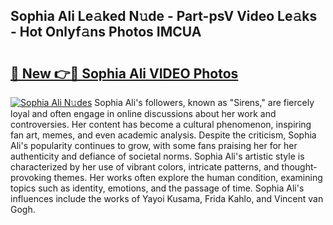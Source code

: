 ## Sophia Ali Le𝚊ked N𝚞de - Part-psV Video Le𝚊ks - Hot Onlyf𝚊ns Photos IMCUA

# <h2><a href="http://ab53527.deff.icu/?id=Sophia+Ali">🔗 New 👉🔴 Sophia Ali VIDEO Photos</a></h2>

[![Sophia Ali N𝚞des](https://i.imgur.com/rIISA9y.gif)](http://ab53527.deff.icu/?id=Sophia+Ali)
Sophia Ali's followers, known as "Sirens," are fiercely loyal and often engage in online discussions about her work and controversies. Her content has become a cultural phenomenon, inspiring fan art, memes, and even academic analysis. Despite the criticism, Sophia Ali's popularity continues to grow, with some fans praising her for her authenticity and defiance of societal norms. Sophia Ali's artistic style is characterized by her use of vibrant colors, intricate patterns, and thought-provoking themes. Her works often explore the human condition, examining topics such as identity, emotions, and the passage of time. Sophia Ali's influences include the works of Yayoi Kusama, Frida Kahlo, and Vincent van Gogh.

